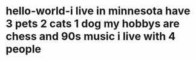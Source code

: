 # hello-world-i live in minnesota have 3 pets 2 cats 1 dog my hobbys are chess and 90s music i live with 4 people 
